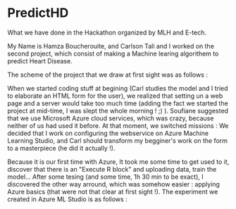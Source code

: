
# PredictHD
What we have done in the Hackathon organized by MLH and E-tech.

My Name is Hamza Boucherouite, and Carlson Tali and I worked on the second project, which consist of making a Machine learing algorithem to predict Heart Disease. 

The scheme of the project that we draw at first sight was as follows : 

When we started coding stuff at begining (Carl studies the model and I tried to elaborate an HTML form for the user), we realized that setting un  a web page and a server would take too much time (adding the fact we started the project at mid-time, I was slept the whole morning ! ;) ). Soufiane suggested that we use Microsoft Azure cloud services, which was crazy, because neither of us had used it before. At that moment, we switched missions : We decided that I work on configuring the webservice on Azure Machine Learning Studio, and Carl should transform my begginer's work on the form to a masterpiece (he did it actually !).

Because it is our first time with Azure, It took me some time to get used to it, discover that there is an "Execute R block" and uploading data, train the model... After some tesing (and some time, 1h 30 min to be exact), I discovered the other way arround, which was somehow easier : applying Azure basics (that were not that clear at first sight !). The experiment we created in Azure ML Studio is as follows :

